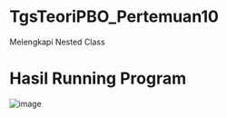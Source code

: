 # TgsTeoriPBO_Pertemuan10
Melengkapi Nested Class 

# Hasil Running Program 
![image](https://github.com/oktaviani28/TgsTeoriPBO_Pertemuan10/assets/113764908/49262668-4ef5-484f-8c02-26970368342d)

